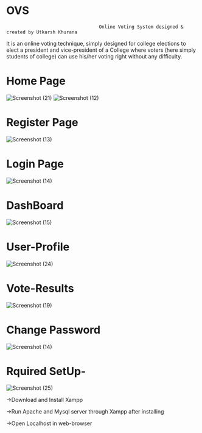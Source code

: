 # OVS
                                      Online Voting System designed & created by Utkarsh Khurana
It is an online voting technique, simply designed for college elections to elect a president and vice-president of a College where voters (here simply students of college) can use his/her voting right without any difficulty.                                       

# Home Page
![Screenshot (21)](https://user-images.githubusercontent.com/77911162/146564459-2c68e9c5-a381-4353-b38b-674a909e5539.png)
![Screenshot (12)](https://user-images.githubusercontent.com/77911162/146564820-147d8c4c-c4ea-43e0-9c6f-ea8a99abdd24.png)

# Register Page
![Screenshot (13)](https://user-images.githubusercontent.com/77911162/146564949-44390439-08b1-430d-8458-106979139ac5.png)

# Login Page
![Screenshot (14)](https://user-images.githubusercontent.com/77911162/146565036-eb5395e8-e18a-4eb3-b1c2-a0fada588251.png)

# DashBoard
![Screenshot (15)](https://user-images.githubusercontent.com/77911162/146565198-bbd4459e-dcda-4818-811b-5138d81b04e1.png)

<!-- # Vote for College President
![Screenshot (22)](https://user-images.githubusercontent.com/77911162/146565395-a42506a4-4000-445d-af1f-af93074020b0.png)

# Vote for College Vice-President
![Screenshot (23)](https://user-images.githubusercontent.com/77911162/146565530-fe2afdfa-0966-4dc9-bbbe-f13f71ce8192.png) -->

# User-Profile
![Screenshot (24)](https://user-images.githubusercontent.com/77911162/146565626-b1badb6c-a823-47ad-804c-d78ccc2e8f3a.png)

# Vote-Results
![Screenshot (19)](https://user-images.githubusercontent.com/77911162/146565695-8ddfdd56-e898-4c55-8d2e-403df1875519.png)

# Change Password
![Screenshot (14)](https://user-images.githubusercontent.com/77911162/146565993-e17a555d-ccf1-447e-91d2-a1a43e51e22d.png)

# Rquired SetUp-
![Screenshot (25)](https://user-images.githubusercontent.com/77911162/146566544-a4d3164b-02c8-48dd-b410-f49b1dd328dd.png)

->Download and Install Xampp

->Run Apache and Mysql server through Xampp after installing

->Open Localhost in web-browser


